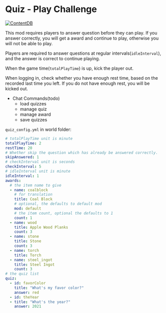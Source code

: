 # Quiz - Play Challenge

[![ContentDB](https://content.minetest.net/packages/snowyu/quiz/shields/title/)](https://content.minetest.net/packages/snowyu/quiz/)

This mod requires players to answer question before they can play. If you answer correctly, you will get a award and continue to play, otherwise you will not be able to play.

Players are required to answer questions at regular intervals(`idleInterval`), and the answer is correct to continue playing.

When the game time(`totalPlayTime`) is up, kick the player out.

When logging in, check whether you have enough rest time, based on the recorded last time you left. If you do not have enough rest, you will be kicked out.

* Chat Commands(todo)
  * load quizzes
  * manage quiz
  * manage award
  * save quizzes

`quiz_config.yml` in world folder:

```yaml
# totalPlayTime unit is minute
totalPlayTime: 2
restTime: 20
# Whether skip the question which has already be answered correctly.
skipAnswered: 1
# checkInterval unit is seconds
checkInterval: 5
# idleInterval unit is minute
idleInterval: 1
awards:
  # the item name to give
  - name: coalblock
    # for translation
    title: Coal Block
    # optional, the defaults to default mod
    mod: default
    # the item count, optional the defaults to 1
    count: 1
  - name: wood
    title: Apple Wood Planks
    count: 3
  - name: stone
    title: Stone
    count: 3
  - name: torch
    title: Torch
  - name: steel_ingot
    title: Steel Ingot
    count: 3
# the quiz list
quiz:
  - id: favorColor
    title: "What's my favor color?"
    answer: red
  - id: theYear
  - title: "What's the year?"
    answer: 2021
```

